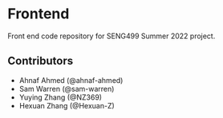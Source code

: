 # Frontend
Front end code repository for SENG499 Summer 2022 project.

## Contributors
- Ahnaf Ahmed (@ahnaf-ahmed)
- Sam Warren (@sam-warren)
- Yuying Zhang (@NZ369)
- Hexuan Zhang (@Hexuan-Z)
